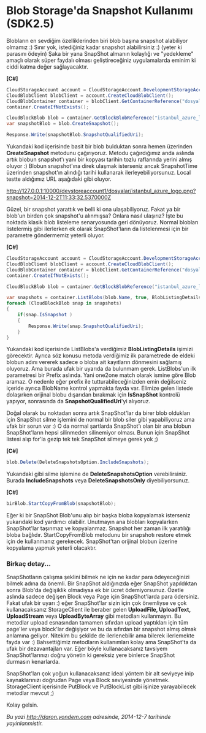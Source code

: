 # Blob Storage'da Snapshot Kullanımı (SDK2.5) 

Blobların en sevdiğim özelliklerinden biri blob başına snapshot
alabiliyor olmamız :) Sınır yok, istediğiniz kadar snapshot
alabilirsiniz :) (yeter ki parasını ödeyin) Şaka bir yana SnapShot
almanın kolaylığı ve "yedekleme" amaçlı olarak süper faydalı olması
geliştireceğiniz uygulamalarda eminim ki ciddi katma değer sağlayacaktır.

**[C\#]**
```cs
CloudStorageAccount account = CloudStorageAccount.DevelopmentStorageAccount;
CloudBlobClient blobClient = account.CreateCloudBlobClient();
CloudBlobContainer container = blobClient.GetContainerReference("dosyalar");
container.CreateIfNotExists();

CloudBlockBlob blob = container.GetBlockBlobReference("istanbul_azure_logo.png");
var snapshotBlob = blob.CreateSnapshot();

Response.Write(snapshotBlob.SnapshotQualifiedUri);
```

Yukarıdaki kod içerisinde basit bir blob bulduktan sonra hemen üzerinden
**CreateSnapshot** metodunu çağırıyoruz. Metodu çağırdığımız anda
aslında artık blobun snapshot'ı yani bir kopyası tarihin tozlu
raflarında yerini almış oluyor :) Blobun snapshot'ına direk ulaşmak
isterseniz ancak SnapshotTime üzerinden snapshot'ın alındığı tarihi
kullanarak ilerleyebiliyorsunuz. Local testte aldığımız URL aşağıdaki gibi oluyor.

http://127.0.0.1:10000/devstoreaccount1/dosyalar/istanbul_azure_logo.png?snapshot=2014-12-2T11:33:32.5370000Z

Güzel, bir snapshot yarattık ve belli ki ona ulaşabiliyoruz. Fakat ya
bir blob'un birden çok snapshot'u alınmışsa? Onlara nasıl ulaşırız? İşte
bu noktada klasik blob listeleme senaryosunda geri dönüyoruz. Normal
blobları listelermiş gibi ilerlerken ek olarak SnapShot'ların da
listelenmesi için bir parametre göndermemiz yeterli oluyor.

**[C\#]**
```cs
CloudStorageAccount account = CloudStorageAccount.DevelopmentStorageAccount;
CloudBlobClient blobClient = account.CreateCloudBlobClient();
CloudBlobContainer container = blobClient.GetContainerReference("dosyalar");
container.CreateIfNotExists();

CloudBlockBlob blob = container.GetBlockBlobReference("istanbul_azure_logo.png");

var snapshots = container.ListBlobs(blob.Name, true, BlobListingDetails.Snapshots);
foreach (CloudBlockBlob snap in snapshots)
{
    if(snap.IsSnapshot )
    {
        Response.Write(snap.SnapshotQualifiedUri);
    }                
}
```

Yukarıdaki kod içerisinde ListBlobs'a verdiğimiz **BlobListingDetails**
işimizi görecektir. Ayrıca söz konusu metoda verdiğimiz ilk parametrede de eldeki blobun adını vererek sadece o bloba ait kayıtların dönmesini sağlamış oluyoruz.  Ama burada ufak bir uyarıda da bulunmam gerek. ListBlobs'un ilk parametresi bir Prefix aslında. Yani one2one match olarak ismine göre Blob aramaz. O nedenle eğer prefix ile tutturabileceğinizden emin değilseniz içeride ayrıca BlobName kontrol yapmakta fayda var. Elimize gelen listede dolaşırken orijinal blobu dışarıdan bırakmak için **IsSnapShot** kontrolü yapıyor, sonrasında da **SnapshotQualifiedUri**'yi alıyoruz.

Doğal olarak bu noktadan sonra artık SnapShot'lar da birer blob
oldukları için SnapShot silme işlemini de normal bir blob siler gibi
yapabiliyoruz ama ufak bir sorun var :) O da normal şartlarda SnapShot'ı
olan bir ana blobun SnapShot'ların hepsi silinmeden silinemiyor olması.
Bunun için SnapShot listesi alıp for'la gezip tek tek SnapShot silmeye
gerek yok ;)

**[C\#]**
```cs
blob.Delete(DeleteSnapshotsOption.IncludeSnapshots);
```

Yukarıdaki gibi silme işlemine de **DeleteSnapshotsOption** verebilirsiniz. Burada **IncludeSnapshots** veya **DeleteSnapshotsOnly** diyebiliyorsunuz. 

**[C\#]**

```cs
birBlob.StartCopyFromBlob(snapshotBlob);
```

Eğer ki bir SnapShot Blob'unu alıp bir başka bloba kopyalamak isterseniz
yukarıdaki kod yardımcı olabilir. Unutmayın ana blobları kopyalarken
SnapShot'lar taşınmaz ve kopyalanmaz. Snapshot her zaman ilk yaratılığı
bloba bağlıdır. StartCopyFromBlob metodunu bir snapshotı restore etmek için de kullanmanız gerekecek. SnapShot'tan orijinal blobun üzerine kopyalama yapmak yeterli olacaktır.

### Birkaç detay... 

SnapShotların çalışma şeklini bilmek ne için ne kadar para ödeyeceğinizi
bilmek adına da önemli. Bir SnapShot aldığınızda eğer SnapShot
yapıldıktan sonra Blob'da değişiklik olmadıysa ek bir ücret
ödemiyorsunuz. Özetle aslında sadece değişen Block veya Page için
SnapShot'larda para ödersiniz. Fakat ufak bir uyarı :) eğer SnapShot'lar
sizin için çok önemliyse ve çok kullanacaksanız StorageClient ile
beraber gelen **UploadFile, UploadText, UploadStream** veya
**UploadByteArray** gibi metodları kullanmayın. Bu metodlar upload
esnasından tamamen sıfırdan upload yaptıkları için tüm page'ler veya
block'lar değişiyor ve bu da sıfırdan bir snapshot almış olmak anlamına
geliyor. Nitekim bu şekilde de ilerlenebilir ama bilerek ilerlemekte
fayda var :) Bahsettiğimiz metodların kullanımları kolay ama SnapShot'ta
da ufak bir dezavantajları var. Eğer böyle kullanacaksanız tavsiyem
SnapShot'larınızı doğru yönetin ki gereksiz yere binlerce SnapShot
durmasın kenarlarda.

SnapShot'ları çok yoğun kullanacaksanız ideal yöntem bir alt seviyeye
inip kaynaklarınızı doğrudan Page veya Block seviyesinde yönetmek.
StorageClient içerisinde PutBlock ve PutBlockList gibi işinize
yarayabilecek metodlar mevcut ;)

Kolay gelsin.


*Bu yazi http://daron.yondem.com adresinde, 2014-12-7 tarihinde yayinlanmistir.*